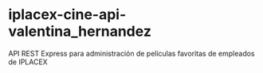 # iplacex-cine-api-valentina_hernandez
 API REST Express para administración de películas favoritas de empleados de IPLACEX
